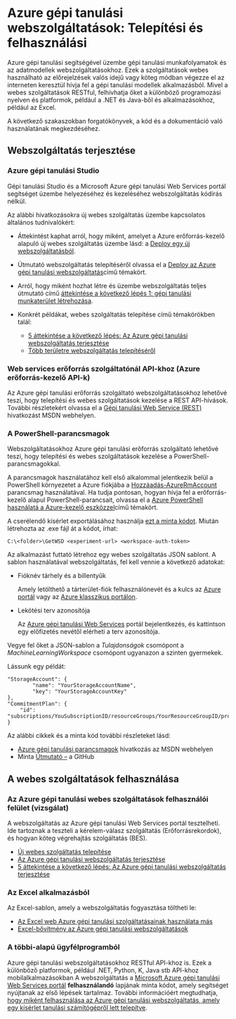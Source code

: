 <properties
    pageTitle="Azure gépi tanulási webszolgáltatások: Telepítési és felhasználási |} Microsoft Azure"
    description="Források telepítése és használata a webes szolgáltatások más."
    services="machine-learning"
    documentationCenter=""
    authors="vDonGlover"
    manager="raymondl"
    editor=""/>

<tags
    ms.service="machine-learning"
    ms.workload="data-services"
    ms.tgt_pltfrm="na"
    ms.devlang="na"
    ms.topic="article"
    ms.date="10/12/2016"
    ms.author="v-donglo"/>

# <a name="azure-machine-learning-web-services-deployment-and-consumption"></a>Azure gépi tanulási webszolgáltatások: Telepítési és felhasználási

Azure gépi tanulási segítségével üzembe gépi tanulási munkafolyamatok és az adatmodellek webszolgáltatásokhoz. Ezek a szolgáltatások webes használható az előrejelzések valós idejű vagy köteg módban végezze el az interneten keresztül hívja fel a gépi tanulási modellek alkalmazásból. Mivel a webes szolgáltatások RESTful, felhívhatja őket a különböző programozási nyelven és platformok, például a .NET és Java-ből és alkalmazásokhoz, például az Excel.

A következő szakaszokban forgatókönyvek, a kód és a dokumentáció való használatának megkezdéséhez.

## <a name="deploy-a-web-service"></a>Webszolgáltatás terjesztése

### <a name="with-azure-machine-learning-studio"></a>Azure gépi tanulási Studio

Gépi tanulási Studio és a Microsoft Azure gépi tanulási Web Services portál segítséget üzembe helyezéséhez és kezeléséhez webszolgáltatás kódírás nélkül.

Az alábbi hivatkozásokra új webes szolgáltatás üzembe kapcsolatos általános tudnivalókért:

* Áttekintést kaphat arról, hogy miként, amelyet a Azure erőforrás-kezelő alapuló új webes szolgáltatás üzembe lásd: a [Deploy egy új webszolgáltatásból](machine-learning-webservice-deploy-a-web-service.md).
* Útmutató webszolgáltatás telepítéséről olvassa el a [Deploy az Azure gépi tanulási webszolgáltatás](machine-learning-publish-a-machine-learning-web-service.md)című témakört.
* Arról, hogy miként hozhat létre és üzembe webszolgáltatás teljes útmutató című [áttekintése a következő lépés 1: gépi tanulási munkaterület létrehozása](machine-learning-walkthrough-1-create-ml-workspace.md).
* Konkrét példákat, webes szolgáltatás telepítése című témakörökben talál:

    * [5 áttekintése a következő lépés: Az Azure gépi tanulási webszolgáltatás terjesztése](machine-learning-walkthrough-5-publish-web-service.md)
    * [Több területre webszolgáltatás telepítéséről](machine-learning-how-to-deploy-to-multiple-regions.md)

### <a name="with-web-services-resource-provider-apis-azure-resource-manager-apis"></a>Web services erőforrás szolgáltatónál API-khoz (Azure erőforrás-kezelő API-k)

Az Azure gépi tanulási erőforrás szolgáltató webszolgáltatásokhoz lehetővé teszi, hogy telepítési és webes szolgáltatások kezelése a REST API-hívások. További részletekért olvassa el a [Gépi tanulási Web Service (REST)](https://msdn.microsoft.com/library/azure/mt767538.aspx) hivatkozást MSDN webhelyen.

### <a name="with-powershell-cmdlets"></a>A PowerShell-parancsmagok

Webszolgáltatásokhoz Azure gépi tanulási erőforrás szolgáltató lehetővé teszi, hogy telepítési és webes szolgáltatások kezelése a PowerShell-parancsmagokkal.

A parancsmagok használatához kell első alkalommal jelentkezik belül a PowerShell környezetet a Azure fiókjába a [Hozzáadás-AzureRmAccount](https://msdn.microsoft.com/library/mt619267.aspx) parancsmag használatával. Ha tudja pontosan, hogyan hívja fel a erőforrás-kezelő alapul PowerShell-parancsait, olvassa el a [Azure PowerShell használatá a Azure-kezelő eszközzel](../powershell-azure-resource-manager.md#login-to-your-azure-account)című témakört.

A cserélendő kísérlet exportálásához használja [ezt a minta kódot](https://github.com/ritwik20/AzureML-WebServices). Miután létrehozta az .exe fájl át a kódot, írhat:

    C:\<folder>\GetWSD <experiment-url> <workspace-auth-token>

Az alkalmazást futtató létrehoz egy webes szolgáltatás JSON sablont. A sablon használatával webszolgáltatás, fel kell vennie a következő adatokat:

* Fióknév tárhely és a billentyűk

    Amely letölthető a tárterület-fiók felhasználónevét és a kulcs az [Azure portál](https://portal.azure.com/) vagy az [Azure klasszikus portálon](http://manage.windowsazure.com/).
* Lekötési terv azonosítója

    Az [Azure gépi tanulási Web Services](https://services.azureml.net) portál bejelentkezés, és kattintson egy előfizetés nevétől elérheti a terv azonosítója.

Vegye fel őket a JSON-sablon a *Tulajdonságok* csomópont a *MachineLearningWorkspace* csomópont ugyanazon a szinten gyermekek.

Lássunk egy példát:

    "StorageAccount": {
            "name": "YourStorageAccountName",
            "key": "YourStorageAccountKey"
    },
    "CommitmentPlan": {
        "id": "subscriptions/YouSubscriptionID/resourceGroups/YourResourceGroupID/providers/Microsoft.MachineLearning/commitmentPlans/YourPlanName"
    }

Az alábbi cikkek és a minta kód további részleteket lásd:

* [Azure gépi tanulási parancsmagok]( https://msdn.microsoft.com/library/azure/mt767952.aspx) hivatkozás az MSDN webhelyen
* Minta [Útmutató –](https://github.com/raymondlaghaeian/azureml-webservices-arm-powershell/blob/master/sample-commands.txt) a GitHub

## <a name="consume-the-web-services"></a>A webes szolgáltatások felhasználása

### <a name="from-the-azure-machine-learning-web-services-ui-testing"></a>Az Azure gépi tanulási webes szolgáltatások felhasználói felület (vizsgálat)

A webszolgáltatás az Azure gépi tanulási Web Services portál tesztelheti. Ide tartoznak a teszteli a kérelem-válasz szolgáltatás (Erőforrásrekordok), és hogyan köteg végrehajtás szolgáltatás (BES).

* [Új webes szolgáltatás telepítése](machine-learning-webservice-deploy-a-web-service.md)
* [Az Azure gépi tanulási webszolgáltatás terjesztése](machine-learning-publish-a-machine-learning-web-service.md)
* [5 áttekintése a következő lépés: Az Azure gépi tanulási webszolgáltatás terjesztése](machine-learning-walkthrough-5-publish-web-service.md)

### <a name="from-excel"></a>Az Excel alkalmazásból

Az Excel-sablon, amely a webszolgáltatás fogyasztása töltheti le:

* [Az Excel web Azure gépi tanulási szolgáltatásainak használata más](machine-learning-consuming-from-excel.md)
* [Excel-bővítmény az Azure gépi tanulási webszolgáltatások](machine-learning-excel-add-in-for-web-services.md)


### <a name="from-a-rest-based-client"></a>A többi-alapú ügyfélprogramból

Azure gépi tanulási webszolgáltatásokhoz RESTful API-khoz is. Ezek a különböző platformok, például .NET, Python, K, Java stb API-khoz mobilalkalmazásokban A webszolgáltatás a [Microsoft Azure gépi tanulási Web Services portál](https://services.azureml.net) **felhasználandó** lapjának minta kódot, amely segítséget nyújtanak az első lépések tartalmaz. További információért megtudhatja, [hogy miként felhasználása az Azure gépi tanulási webszolgáltatás, amely egy kísérlet tanulási számítógépről lett telepítve](machine-learning-consume-web-services.md).

